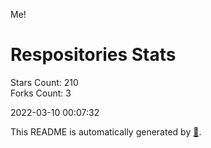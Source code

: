 Me!

# Respositories Stats
Stars Count: 210  
Forks Count: 3

2022-03-10 00:07:32  

This README is automatically generated by [🐰](https://github.com/rnitta/rnitta).
